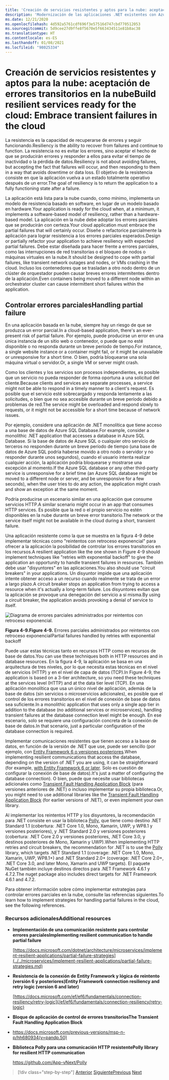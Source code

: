 ```yaml
---
title: 'Creación de servicios resistentes y aptos para la nube: aceptación de errores transitorios en la nube'
description: 'Modernización de las aplicaciones .NET existentes con Azure Clour y contenedores Windows | Creación de servicios resistentes y aptos para la nube: aceptación de errores transitorios en la nube'
ms.date: 12/21/2020
ms.openlocfilehash: 4d592a5761cdf696f3e57516d747cbd770512053
ms.sourcegitcommit: 5d9cee27d9ffe8f5670e5f663434511e81b8ac38
ms.translationtype: HT
ms.contentlocale: es-ES
ms.lasthandoff: 01/08/2021
ms.locfileid: "98025334"
---
```

# <a name="build-resilient-services-ready-for-the-cloud-embrace-transient-failures-in-the-cloud"></a><span data-ttu-id="329e8-105">Creación de servicios resistentes y aptos para la nube: aceptación de errores transitorios en la nube</span><span class="sxs-lookup"><span data-stu-id="329e8-105">Build resilient services ready for the cloud: Embrace transient failures in the cloud</span></span>

<span data-ttu-id="329e8-106">La resistencia es la capacidad de recuperarse de errores y seguir funcionando.</span><span class="sxs-lookup"><span data-stu-id="329e8-106">Resiliency is the ability to recover from failures and continue to function.</span></span> <span data-ttu-id="329e8-107">La resistencia no es evitar los errores, sino aceptar el hecho de que se producirán errores y responder a ellos para evitar el tiempo de inactividad o la pérdida de datos.</span><span class="sxs-lookup"><span data-stu-id="329e8-107">Resiliency is not about avoiding failures, but accepting the fact that failures will occur, and then responding to them in a way that avoids downtime or data loss.</span></span> <span data-ttu-id="329e8-108">El objetivo de la resistencia consiste en que la aplicación vuelva a un estado totalmente operativo después de un error.</span><span class="sxs-lookup"><span data-stu-id="329e8-108">The goal of resiliency is to return the application to a fully functioning state after a failure.</span></span>

<span data-ttu-id="329e8-109">La aplicación está lista para la nube cuando, como mínimo, implementa un modelo de resistencia basado en software, en lugar de un modelo basado en hardware.</span><span class="sxs-lookup"><span data-stu-id="329e8-109">Your application is ready for the cloud when, at a minimum, it implements a software-based model of resiliency, rather than a hardware-based model.</span></span> <span data-ttu-id="329e8-110">La aplicación en la nube debe adoptar los errores parciales que se producirán con certeza.</span><span class="sxs-lookup"><span data-stu-id="329e8-110">Your cloud application must embrace the partial failures that will certainly occur.</span></span> <span data-ttu-id="329e8-111">Diseñe o refactorice parcialmente la aplicación para lograr resistencia a los errores parciales esperados.</span><span class="sxs-lookup"><span data-stu-id="329e8-111">Design or partially refactor your application to achieve resiliency with expected partial failures.</span></span> <span data-ttu-id="329e8-112">Debe estar diseñada para hacer frente a errores parciales, como las interrupciones de red transitorias o el bloqueo de nodos o máquinas virtuales en la nube.</span><span class="sxs-lookup"><span data-stu-id="329e8-112">It should be designed to cope with partial failures, like transient network outages and nodes, or VMs crashing in the cloud.</span></span> <span data-ttu-id="329e8-113">Incluso los contenedores que se trasladan a otro nodo dentro de un clúster de orquestador pueden causar breves errores intermitentes dentro de la aplicación.</span><span class="sxs-lookup"><span data-stu-id="329e8-113">Even containers being moved to a different node within an orchestrator cluster can cause intermittent short failures within the application.</span></span>

## <a name="handling-partial-failure"></a><span data-ttu-id="329e8-114">Controlar errores parciales</span><span class="sxs-lookup"><span data-stu-id="329e8-114">Handling partial failure</span></span>

<span data-ttu-id="329e8-115">En una aplicación basada en la nube, siempre hay un riesgo de que se produzca un error parcial.</span><span class="sxs-lookup"><span data-stu-id="329e8-115">In a cloud-based application, there's an ever-present risk of partial failure.</span></span> <span data-ttu-id="329e8-116">Por ejemplo, puede producirse un error en una única instancia de un sitio web o contenedor, o puede que no esté disponible o no responda durante un breve período de tiempo.</span><span class="sxs-lookup"><span data-stu-id="329e8-116">For instance, a single website instance or a container might fail, or it might be unavailable or unresponsive for a short time.</span></span> <span data-ttu-id="329e8-117">O bien, podría bloquearse una sola máquina virtual o servidor.</span><span class="sxs-lookup"><span data-stu-id="329e8-117">Or, a single VM or server might crash.</span></span>

<span data-ttu-id="329e8-118">Como los clientes y los servicios son procesos independientes, es posible que un servicio no pueda responder de forma oportuna a una solicitud del cliente.</span><span class="sxs-lookup"><span data-stu-id="329e8-118">Because clients and services are separate processes, a service might not be able to respond in a timely manner to a client's request.</span></span> <span data-ttu-id="329e8-119">Es posible que el servicio esté sobrecargado y responda lentamente a las solicitudes, o bien que no sea accesible durante un breve período debido a problemas de red.</span><span class="sxs-lookup"><span data-stu-id="329e8-119">The service might be overloaded and respond slowly to requests, or it might not be accessible for a short time because of network issues.</span></span>

<span data-ttu-id="329e8-120">Por ejemplo, considere una aplicación de .NET monolítica que tiene acceso a una base de datos de Azure SQL Database.</span><span class="sxs-lookup"><span data-stu-id="329e8-120">For example, consider a monolithic .NET application that accesses a database in Azure SQL Database.</span></span> <span data-ttu-id="329e8-121">Si la base de datos de Azure SQL o cualquier otro servicio de terceros no responden durante un breve período de tiempo (una base de datos de Azure SQL podría haberse movido a otro nodo o servidor y no responder durante unos segundos), cuando el usuario intenta realizar cualquier acción, la aplicación podría bloquearse y mostrarse una excepción al momento.</span><span class="sxs-lookup"><span data-stu-id="329e8-121">If the Azure SQL database or any other third-party service is unresponsive for a brief time (an Azure SQL database might be moved to a different node or server, and be unresponsive for a few seconds), when the user tries to do any action, the application might crash and show an exception at the same moment.</span></span>

<span data-ttu-id="329e8-122">Podría producirse un escenario similar en una aplicación que consume servicios HTTP.</span><span class="sxs-lookup"><span data-stu-id="329e8-122">A similar scenario might occur in an app that consumes HTTP services.</span></span> <span data-ttu-id="329e8-123">Es posible que la red o el propio servicio no estén disponibles en la nube durante un breve error transitorio.</span><span class="sxs-lookup"><span data-stu-id="329e8-123">The network or the service itself might not be available in the cloud during a short, transient failure.</span></span>

<span data-ttu-id="329e8-124">Una aplicación resistente como la que se muestra en la figura 4-9 debe implementar técnicas como "reintentos con retroceso exponencial" para ofrecer a la aplicación la posibilidad de controlar los errores transitorios en los recursos.</span><span class="sxs-lookup"><span data-stu-id="329e8-124">A resilient application like the one shown in Figure 4-9 should implement techniques like "retries with exponential backoff" to give the application an opportunity to handle transient failures in resources.</span></span> <span data-ttu-id="329e8-125">También debe usar "disyuntores" en las aplicaciones.</span><span class="sxs-lookup"><span data-stu-id="329e8-125">You also should use "circuit breakers" in your applications.</span></span> <span data-ttu-id="329e8-126">Un disyuntor impide que una aplicación intente obtener acceso a un recurso cuando realmente se trata de un error a largo plazo.</span><span class="sxs-lookup"><span data-stu-id="329e8-126">A circuit breaker stops an application from trying to access a resource when it's actually a long-term failure.</span></span> <span data-ttu-id="329e8-127">Los disyuntores evitan que la aplicación se provoque una denegación del servicio a sí misma.</span><span class="sxs-lookup"><span data-stu-id="329e8-127">By using a circuit breaker, the application avoids provoking a denial of service to itself.</span></span>

![Diagrama de errores parciales administrados por reintentos con retroceso exponencial.](./media/retry-partial-failures.png)

<span data-ttu-id="329e8-129">**Figura 4-9.**</span><span class="sxs-lookup"><span data-stu-id="329e8-129">**Figure 4-9.**</span></span> <span data-ttu-id="329e8-130">Errores parciales administrados por reintentos con retroceso exponencial</span><span class="sxs-lookup"><span data-stu-id="329e8-130">Partial failures handled by retries with exponential backoff</span></span>

<span data-ttu-id="329e8-131">Puede usar estas técnicas tanto en recursos HTTP como en recursos de base de datos.</span><span class="sxs-lookup"><span data-stu-id="329e8-131">You can use these techniques both in HTTP resources and in database resources.</span></span> <span data-ttu-id="329e8-132">En la figura 4-9, la aplicación se basa en una arquitectura de tres niveles, por lo que necesita estas técnicas en el nivel de servicios (HTTP) y en el nivel de capa de datos (TCP).</span><span class="sxs-lookup"><span data-stu-id="329e8-132">In Figure 4-9, the application is based on a 3-tier architecture, so you need these techniques at the services level (HTTP) and at the data tier level (TCP).</span></span> <span data-ttu-id="329e8-133">En una aplicación monolítica que usa un único nivel de aplicación, además de la base de datos (sin servicios o microservicios adicionales), es posible que el control de los errores transitorios en el nivel de conexión de base de datos sea suficiente.</span><span class="sxs-lookup"><span data-stu-id="329e8-133">In a monolithic application that uses only a single app tier in addition to the database (no additional services or microservices), handling transient failures at the database connection level might be enough.</span></span> <span data-ttu-id="329e8-134">En ese escenario, solo se requiere una configuración concreta de la conexión de base de datos.</span><span class="sxs-lookup"><span data-stu-id="329e8-134">In that scenario, just a particular configuration of the database connection is required.</span></span>

<span data-ttu-id="329e8-135">Implementar comunicaciones resistentes que tienen acceso a la base de datos, en función de la versión de .NET que use, puede ser sencillo (por ejemplo, con [Entity Framework 6 o versiones posteriores](/ef/ef6/fundamentals/connection-resiliency/retry-logic).</span><span class="sxs-lookup"><span data-stu-id="329e8-135">When implementing resilient communications that access the database, depending on the version of .NET you are using, it can be straightforward (for example, [with Entity Framework 6 or later](/ef/ef6/fundamentals/connection-resiliency/retry-logic).</span></span> <span data-ttu-id="329e8-136">Solo es cuestión de configurar la conexión de base de datos).</span><span class="sxs-lookup"><span data-stu-id="329e8-136">It's just a matter of configuring the database connection).</span></span> <span data-ttu-id="329e8-137">O bien, puede que necesite usar bibliotecas adicionales como [Transient Fault Handling Application Block](/previous-versions/msp-n-p/hh680934(v=pandp.50)) (para versiones anteriores de .NET) o incluso implementar su propia biblioteca.</span><span class="sxs-lookup"><span data-stu-id="329e8-137">Or, you might need to use additional libraries like the [Transient Fault Handling Application Block](/previous-versions/msp-n-p/hh680934(v=pandp.50)) (for earlier versions of .NET), or even implement your own library.</span></span>

<span data-ttu-id="329e8-138">Al implementar los reintentos HTTP y los disyuntores, la recomendación para .NET consiste en usar la biblioteca [Polly](https://github.com/App-vNext/Polly), que tiene como destino .NET Standard 1.1 (cobertura: .NET Core 1.0, Mono, Xamarin, UWP, y WP8.1 y versiones posteriores), y .NET Standard 2.0 y versiones posteriores (cobertura: .NET Core 2.0 y versiones posteriores, .NET Core 3.0, y destinos posteriores de Mono, Xamarin y UWP).</span><span class="sxs-lookup"><span data-stu-id="329e8-138">When implementing HTTP retries and circuit breakers, the recommendation for .NET is to use the [Polly](https://github.com/App-vNext/Polly) library, which targets .NET Standard 1.1 (coverage: .NET Core 1.0, Mono, Xamarin, UWP, WP8.1+) and .NET Standard 2.0+ (coverage: .NET Core 2.0+, .NET Core 3.0, and later Mono, Xamarin and UWP targets).</span></span> <span data-ttu-id="329e8-139">El paquete NuGet también incluye destinos directos para .NET Framework 4.6.1 y 4.7.2.</span><span class="sxs-lookup"><span data-stu-id="329e8-139">The nuget package also includes direct targets for .NET Framework 4.6.1 and 4.7.2.</span></span>

<span data-ttu-id="329e8-140">Para obtener información sobre cómo implementar estrategias para controlar errores parciales en la nube, consulte las referencias siguientes.</span><span class="sxs-lookup"><span data-stu-id="329e8-140">To learn how to implement strategies for handling partial failures in the cloud, see the following references.</span></span>

### <a name="additional-resources"></a><span data-ttu-id="329e8-141">Recursos adicionales</span><span class="sxs-lookup"><span data-stu-id="329e8-141">Additional resources</span></span>

- <span data-ttu-id="329e8-142">**Implementación de una comunicación resistente para controlar errores parciales**</span><span class="sxs-lookup"><span data-stu-id="329e8-142">**Implementing resilient communication to handle partial failure**</span></span>

    [https://docs.microsoft.com/dotnet/architecture/microservices/implement-resilient-applications/partial-failure-strategies](../../microservices/implement-resilient-applications/partial-failure-strategies.md)

- <span data-ttu-id="329e8-143">**Resistencia de la conexión de Entity Framework y lógica de reintento (versión 6 y posteriores)**</span><span class="sxs-lookup"><span data-stu-id="329e8-143">**Entity Framework connection resiliency and retry logic (version 6 and later)**</span></span>

    [https://docs.microsoft.com/ef/ef6/fundamentals/connection-resiliency/retry-logic](/ef/ef6/fundamentals/connection-resiliency/retry-logic)

- <span data-ttu-id="329e8-144">**Bloque de aplicación de control de errores transitorios**</span><span class="sxs-lookup"><span data-stu-id="329e8-144">**The Transient Fault Handling Application Block**</span></span>

- <https://docs.microsoft.com/previous-versions/msp-n-p/hh680934(v=pandp.50)>

- <span data-ttu-id="329e8-145">**Biblioteca Polly para una comunicación HTTP resistente**</span><span class="sxs-lookup"><span data-stu-id="329e8-145">**Polly library for resilient HTTP communication**</span></span>

    <https://github.com/App-vNext/Polly>

>[!div class="step-by-step"]
><span data-ttu-id="329e8-146">[Anterior](when-to-deploy-windows-containers-to-azure-container-service-kubernetes.md)
>[Siguiente](modernize-your-apps-with-monitoring-and-telemetry.md)</span><span class="sxs-lookup"><span data-stu-id="329e8-146">[Previous](when-to-deploy-windows-containers-to-azure-container-service-kubernetes.md)
[Next](modernize-your-apps-with-monitoring-and-telemetry.md)</span></span>
